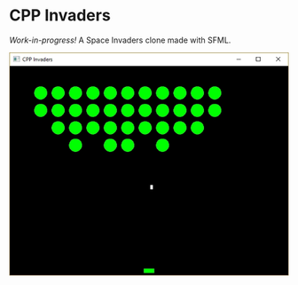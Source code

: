 # CPP Invaders
*Work-in-progress!*
A Space Invaders clone made with SFML.

![BETA](/screenshots/00.jpg)
